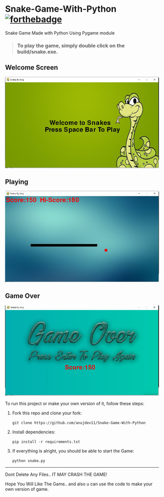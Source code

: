 # Snake-Game-With-Python [![forthebadge](https://forthebadge.com/images/badges/made-with-python.svg)](https://forthebadge.com)
Snake Game Made with Python Using Pygame module

> ### To play the game, simply double click on the **build/snake.exe**.

## Welcome Screen
![alt text](https://github.com/anujdev11/Snake-Game-With-Python/blob/master/images/1.JPG)

## Playing
![alt text](https://github.com/anujdev11/Snake-Game-With-Python/blob/master/images/3.JPG)

## Game Over
![alt text](https://github.com/anujdev11/Snake-Game-With-Python/blob/master/images/2.JPG)

To run this project or make your own version of it, follow these steps:

1. Fork this repo and clone your fork:

    `git clone https://github.com/anujdev11/Snake-Game-With-Python`

2. Install dependencies:

    `pip install -r requirements.txt`

3. If everything is alright, you should be able to start the Game:

    `python snake.py`
---

Dont Delete Any Files.. IT MAY CRASH THE GAME!

Hope You Will Like The Game.. and also u can use the code to make your own version of game.


